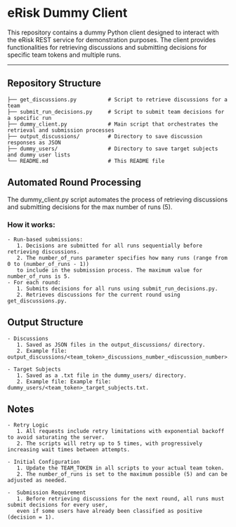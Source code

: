 # eRisk Dummy Client

This repository contains a dummy Python client designed to interact with the eRisk REST service for demonstration purposes. The client provides functionalities for retrieving discussions and submitting decisions for specific team tokens and multiple runs.


---

## Repository Structure

```plaintext
├── get_discussions.py          # Script to retrieve discussions for a team
├── submit_run_decisions.py     # Script to submit team decisions for a specific run
├── dummy_client.py             # Main script that orchestrates the retrieval and submission processes
├── output_discussions/         # Directory to save discussion responses as JSON
├── dummy_users/                # Directory to save target subjects and dummy user lists
└── README.md                   # This README file
```

## Automated Round Processing

The dummy_client.py script automates the process of retrieving discussions and submitting decisions for the max number of runs (5).

### How it works:

    - Run-based submissions:
       1. Decisions are submitted for all runs sequentially before retrieving discussions.
       2. The number_of_runs parameter specifies how many runs (range from 0 to (number_of_runs - 1)) 
       to include in the submission process. The maximum value for number_of_runs is 5.
    - For each round:
       1. Submits decisions for all runs using submit_run_decisions.py.
       2. Retrieves discussions for the current round using get_discussions.py.


## Output Structure

    - Discussions
       1. Saved as JSON files in the output_discussions/ directory.
       2. Example file: output_discussions/<team_token>_discussions_number_<discussion_number>.json
    
    - Target Subjects
       1. Saved as a .txt file in the dummy_users/ directory.
       2. Example file: Example file: dummy_users/<team_token>_target_subjects.txt.


## Notes
    
    - Retry Logic
       1. All requests include retry limitations with exponential backoff to avoid saturating the server.
       2. The scripts will retry up to 5 times, with progressively increasing wait times between attempts.
    
    - Initial Configuration
       1. Update the TEAM_TOKEN in all scripts to your actual team token.
       2. The number_of_runs is set to the maximum possible (5) and can be adjusted as needed.
       
    -  Submission Requirement
       1. Before retrieving discussions for the next round, all runs must submit decisions for every user, 
       even if some users have already been classified as positive (decision = 1).
 

